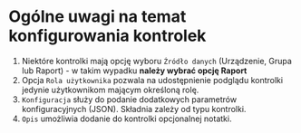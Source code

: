 # Ogólne uwagi na temat konfigurowania kontrolek

1. Niektóre kontrolki mają opcję wyboru `Źródło danych` (Urządzenie, Grupa lub Raport) - w takim wypadku **należy wybrać opcję Raport**
2. Opcja `Rola użytkownika` pozwala na udostępnienie podglądu kontrolki jedynie użytkownikom mającym określoną rolę.
3. `Konfiguracja` służy do podanie dodatkowych parametrów konfiguracyjnych (JSON). Składnia zależy od typu kontrolki.
4. `Opis` umożliwia dodanie do kontrolki opcjonalnej notatki.